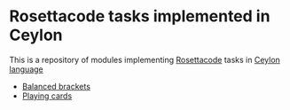 # Rosettacode tasks implemented in Ceylon

This is a repository of modules implementing [Rosettacode][1] tasks in [Ceylon language][2]


* [Balanced brackets](source/rosettacode/balancedbrackets/README.md)
* [Playing cards](source/rosettacode.palyingcards/README.md)

[1]: http://rosettacode.org/wiki/Rosetta_Code
[2]: http://ceylon-lang.org

